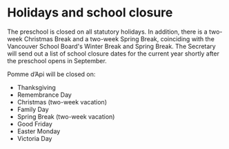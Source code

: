 ﻿# Holidays and school closure

The preschool is closed on all statutory holidays. In addition, there is a two-week Christmas
Break and a two-week Spring Break, coinciding with the Vancouver School Board's Winter Break and Spring Break. The Secretary will send out a list of school closure dates for the
current year shortly after the preschool opens in September.

Pomme d’Api will be closed on:

* Thanksgiving
* Remembrance Day
* Christmas (two-week vacation)
* Family Day
* Spring Break (two-week vacation)
* Good Friday
* Easter Monday
* Victoria Day